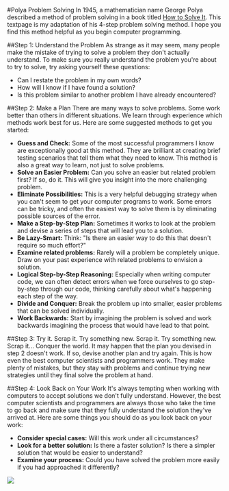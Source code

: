 #Polya Problem Solving
In 1945, a mathematician name George Polya described a method of problem solving in a book titled [How to Solve It](http://en.wikipedia.org/wiki/How_to_Solve_It). This textpage is my adaptation of his 4-step problem solving method. I hope you find this method helpful as you begin computer programming.

##Step 1: Understand the Problem
As strange as it may seem, many people make the mistake of trying to solve a problem they don't actually understand. To make sure you really understand the problem you're about to try to solve, try asking yourself these questions:

* Can I restate the problem in my own words?
* How will I know if I have found a solution?
* Is this problem similar to another problem I have already encountered?

##Step 2: Make a Plan
There are many ways to solve problems. Some work better than others in different situations. We learn through experience which methods work best for us. Here are some suggested methods to get you started:

* **Guess and Check:** Some of the most successful programmers I know are exceptionally good at this method. They are brilliant at creating brief testing scenarios that tell them what they need to know. This method is also a great way to learn, not just to solve problems.
* **Solve an Easier Problem:** Can you solve an easier but related problem first? If so, do it. This will give you insight into the more challenging problem.
* **Eliminate Possibilities:** This is a very helpful debugging strategy when you can't seem to get your computer programs to work. Some errors can be tricky, and often the easiest way to solve them is by eliminating possible sources of the error.
* **Make a Step-by-Step Plan:** Sometimes it works to look at the problem and devise a series of steps that will lead you to a solution.
* **Be Lazy-Smart:** Think: "Is there an easier way to do this that doesn't require so much effort?"
* **Examine related problems:** Rarely will a problem be completely unique. Draw on your past experience with related problems to envision a solution.
* **Logical Step-by-Step Reasoning:** Especially when writing computer code, we can often detect errors when we force ourselves to go step-by-step through our code, thinking carefully about what's happening each step of the way.
* **Divide and Conquer:** Break the problem up into smaller, easier problems that can be solved individually.
* **Work Backwards:** Start by imagining the problem is solved and work backwards imagining the process that would have lead to that point.

##Step 3: Try it. Scrap it. Try something new. Scrap it. Try something new. Scrap it... Conquer the world.
It may happen that the plan you devised in step 2 doesn't work. If so, devise another plan and try again. This is how even the best computer scientists and programmers work. They make plenty of mistakes, but they stay with problems and continue trying new strategies until they final solve the problem at hand.

##Step 4: Look Back on Your Work
It's always tempting when working with computers to accept solutions we don't fully understand. However, the best computer scientists and programmers are always those who take the time to go back and make sure that they fully understand the solution they've arrived at. Here are some things you should do as you look back on your work:

* **Consider special cases:** Will this work under all circumstances?
* **Look for a better solution:** Is there a faster solution? Is there a simpler solution that would be easier to understand?
* **Examine your process:** Could you have solved the problem more easily if you had approached it differently?

![](http://christensenacademy.org/img/signature.png)
